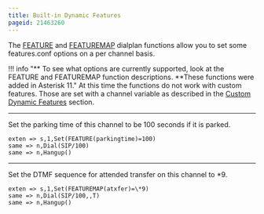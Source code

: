 ```yaml
---
title: Built-in Dynamic Features
pageid: 21463260
---
```


The [FEATURE](/Latest_API/API_Documentation/Dialplan_Functions/FEATURE) and [FEATUREMAP](/Latest_API/API_Documentation/Dialplan_Functions/FEATUREMAP) dialplan functions allow you to set some features.conf options on a per channel basis.

!!! info "**  To see what options are currently supported, look at the FEATURE and FEATUREMAP function descriptions. **These functions were added in Asterisk 11."
    At this time the functions do not work with custom features. Those are set with a channel variable as described in the [Custom Dynamic Features](/Configuration/Features/Custom-Dynamic-Features) section.

[//]: # (end-info)

---

Set the parking time of this channel to be 100 seconds if it is parked.  

```
exten => s,1,Set(FEATURE(parkingtime)=100)
same => n,Dial(SIP/100)
same => n,Hangup()

```

---

Set the DTMF sequence for attended transfer on this channel to \*9.  

```
exten => s,1,Set(FEATUREMAP(atxfer)=\*9)
same => n,Dial(SIP/100,,T)
same => n,Hangup()

```
